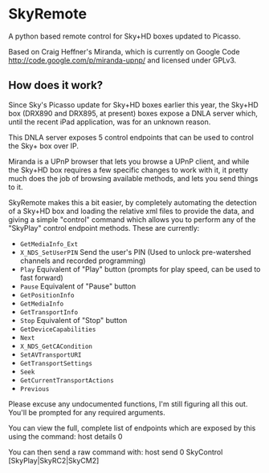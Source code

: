 SkyRemote
=========

A python based remote control for Sky+HD boxes updated to Picasso.

Based on Craig Heffner's Miranda, which is currently on Google Code http://code.google.com/p/miranda-upnp/ and licensed under GPLv3.


How does it work?
------------------------------------------------

Since Sky's Picasso update for Sky+HD boxes earlier this year, the Sky+HD box (DRX890 and DRX895, at present) boxes expose a DNLA server which, until the recent iPad application, was for an unknown reason.

This DNLA server exposes 5 control endpoints that can be used to control the Sky+ box over IP.

Miranda is a UPnP browser that lets you browse a UPnP client, and while the Sky+HD box requires a few specific changes to work with it, it pretty much does the job of browsing available methods, and lets you send things to it.

SkyRemote makes this a bit easier, by completely automating the detection of a Sky+HD box and loading the relative xml files to provide the data, and giving a simple "control" command which allows you to perform any of the "SkyPlay" control endpoint methods. These are currently:

* `GetMediaInfo_Ext`
* `X_NDS_SetUserPIN` Send the user's PIN (Used to unlock pre-watershed channels and recorded programming)
* `Play` Equivalent of "Play" button (prompts for play speed, can be used to fast forward)
* `Pause` Equivalent of "Pause" button
* `GetPositionInfo`
* `GetMediaInfo`
* `GetTransportInfo`
* `Stop` Equivalent of "Stop" button
* `GetDeviceCapabilities`
* `Next`
* `X_NDS_GetCACondition`
* `SetAVTransportURI`
* `GetTransportSettings`
* `Seek`
* `GetCurrentTransportActions`
* `Previous`

Please excuse any undocumented functions, I'm still figuring all this out.
You'll be prompted for any required arguments.

You can view the full, complete list of endpoints which are exposed by this using the command:
    host details 0

You can then send a raw command with:
    host send 0 SkyControl [SkyPlay|SkyRC2|SkyCM2] <command>

